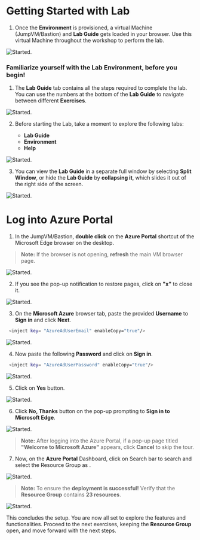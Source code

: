 # Getting Started with Lab

1. Once the **Environment** is provisioned, a virtual Machine (JumpVM/Bastion) and **Lab Guide** gets loaded in your browser. Use this virtual Machine throughout the workshop to perform the lab. 


![Started.](GetStarted/Task1.png)



### Familiarize yourself with the Lab Environment, before you begin!

1. The **Lab Guide** tab contains all the steps required to complete the lab. You can use the numbers at the bottom of the **Lab Guide** to navigate between different **Exercises**.

![Started.](GetStarted/Task3.png)

2. Before starting the Lab, take a moment to explore the following tabs:

    - **Lab Guide**
    - **Environment**
    - **Help**

![Started.](GetStarted/Task4.png)


3. You can view the **Lab Guide** in a separate full window by selecting **Split Window**, or hide the **Lab Guide** by **collapsing it**, which slides it out of the right side of the screen.

![Started.](GetStarted/Task5.png)


# Log into Azure Portal

1. In the JumpVM/Bastion, **double click** on the **Azure Portal** shortcut of the Microsoft Edge browser on the desktop.

>**Note:** If the browser is not opening, **refresh** the main VM browser page.

![Started.](GetStarted/Task6.png)

2. If you see the pop-up notification to restore pages, click on  **"x"**  to close it.

![Started.](GetStarted/Task7.png)

3. On the **Microsoft Azure** browser tab, paste the provided **Username** to **Sign in** and click **Next**.

```BASH
 <inject key= "AzureAdUserEmail" enableCopy="true"/>
```

![Started.](GetStarted/Task8.png)

4. Now paste the following **Password** and click on **Sign in**.

```BASH
 <inject key= "AzureAdUserPassword" enableCopy="true"/>
```

![Started.](GetStarted/Task9.png)

5. Click on **Yes** button.

![Started.](GetStarted/Task10.png)

6. Click **No, Thanks** button on the pop-up prompting to **Sign in to Microsoft Edge**.

![Started.](GetStarted/signinpopup.png)
   
>**Note:** After logging into the Azure Portal, if a pop-up page titled **"Welcome to Microsoft Azure"** appears, click **Cancel** to skip the tour.

7. Now, on the **Azure Portal** Dashboard, click on Search bar to search and select the Resource Group as **<inject key= "resourcegroup" enableCopy="true"/>**.
   
![Started.](GetStarted/Task11.png)


>**Note:** To ensure the **deployment is successful!** Verify that the **Resource Group** contains **23 resources**.

![Started.](GetStarted/resourcegroup.png)


This concludes the setup. You are now all set to explore the features and functionalities. Proceed to the next exercises, keeping the **Resource Group** open, and move forward with the next steps.
